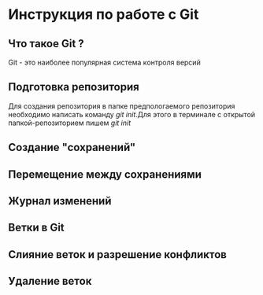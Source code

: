 # Инструкция по работе с Git

## Что такое Git ?

Git - это наиболее популярная система контроля версий

## Подготовка репозитория
Для создания репозитория в папке предпологаемого репозитория необходимо написать команду *git init*.Для этого в терминале с открытой папкой-репозиторием пишем *git init*

## Создание "сохранений"

## Перемещение между сохранениями

## Журнал изменений

## Ветки в Git

## Слияние веток и разрешение конфликтов

## Удаление веток
